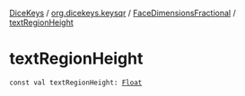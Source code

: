 [DiceKeys](../../index.md) / [org.dicekeys.keysqr](../index.md) / [FaceDimensionsFractional](index.md) / [textRegionHeight](./text-region-height.md)

# textRegionHeight

`const val textRegionHeight: `[`Float`](https://kotlinlang.org/api/latest/jvm/stdlib/kotlin/-float/index.html)